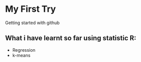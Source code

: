 # My First Try 

Getting started with github

## What i have learnt so far using statistic R:

* Regression
* k-means

